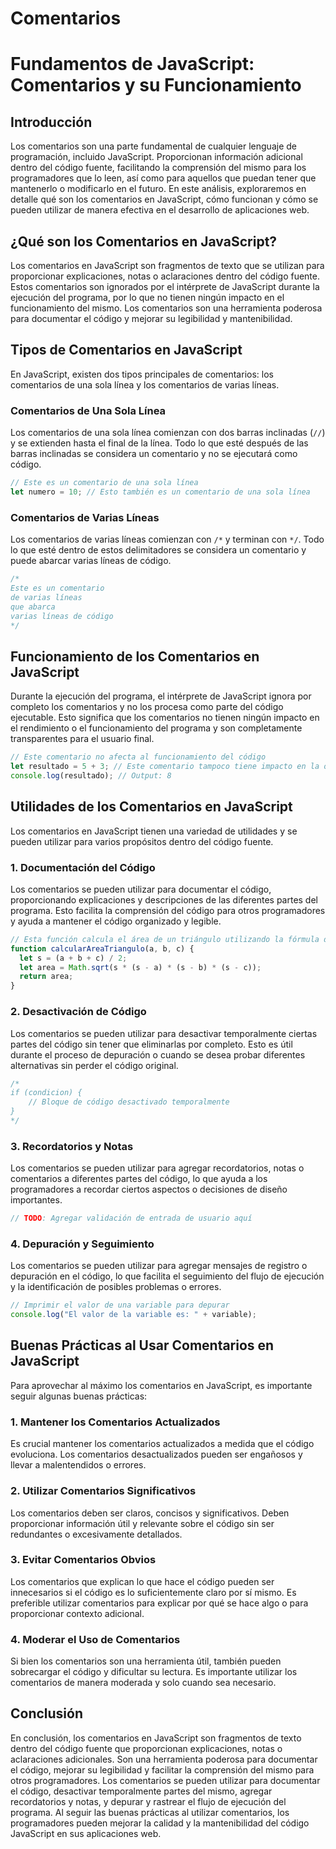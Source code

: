 # Comentarios

# Fundamentos de JavaScript: Comentarios y su Funcionamiento

## Introducción

Los comentarios son una parte fundamental de cualquier lenguaje de programación, incluido JavaScript. Proporcionan información adicional dentro del código fuente, facilitando la comprensión del mismo para los programadores que lo leen, así como para aquellos que puedan tener que mantenerlo o modificarlo en el futuro. En este análisis, exploraremos en detalle qué son los comentarios en JavaScript, cómo funcionan y cómo se pueden utilizar de manera efectiva en el desarrollo de aplicaciones web.

## ¿Qué son los Comentarios en JavaScript?

Los comentarios en JavaScript son fragmentos de texto que se utilizan para proporcionar explicaciones, notas o aclaraciones dentro del código fuente. Estos comentarios son ignorados por el intérprete de JavaScript durante la ejecución del programa, por lo que no tienen ningún impacto en el funcionamiento del mismo. Los comentarios son una herramienta poderosa para documentar el código y mejorar su legibilidad y mantenibilidad.

## Tipos de Comentarios en JavaScript

En JavaScript, existen dos tipos principales de comentarios: los comentarios de una sola línea y los comentarios de varias líneas.

### Comentarios de Una Sola Línea

Los comentarios de una sola línea comienzan con dos barras inclinadas (`//`) y se extienden hasta el final de la línea. Todo lo que esté después de las barras inclinadas se considera un comentario y no se ejecutará como código.

```jsx
// Este es un comentario de una sola línea
let numero = 10; // Esto también es un comentario de una sola línea

```

### Comentarios de Varias Líneas

Los comentarios de varias líneas comienzan con `/*` y terminan con `*/`. Todo lo que esté dentro de estos delimitadores se considera un comentario y puede abarcar varias líneas de código.

```jsx
/*
Este es un comentario
de varias líneas
que abarca
varias líneas de código
*/

```

## Funcionamiento de los Comentarios en JavaScript

Durante la ejecución del programa, el intérprete de JavaScript ignora por completo los comentarios y no los procesa como parte del código ejecutable. Esto significa que los comentarios no tienen ningún impacto en el rendimiento o el funcionamiento del programa y son completamente transparentes para el usuario final.

```jsx
// Este comentario no afecta al funcionamiento del código
let resultado = 5 + 3; // Este comentario tampoco tiene impacto en la operación
console.log(resultado); // Output: 8

```

## Utilidades de los Comentarios en JavaScript

Los comentarios en JavaScript tienen una variedad de utilidades y se pueden utilizar para varios propósitos dentro del código fuente.

### 1. Documentación del Código

Los comentarios se pueden utilizar para documentar el código, proporcionando explicaciones y descripciones de las diferentes partes del programa. Esto facilita la comprensión del código para otros programadores y ayuda a mantener el código organizado y legible.

```jsx
// Esta función calcula el área de un triángulo utilizando la fórmula de Herón
function calcularAreaTriangulo(a, b, c) {
  let s = (a + b + c) / 2;
  let area = Math.sqrt(s * (s - a) * (s - b) * (s - c));
  return area;
}

```

### 2. Desactivación de Código

Los comentarios se pueden utilizar para desactivar temporalmente ciertas partes del código sin tener que eliminarlas por completo. Esto es útil durante el proceso de depuración o cuando se desea probar diferentes alternativas sin perder el código original.

```jsx
/*
if (condicion) {
    // Bloque de código desactivado temporalmente
}
*/

```

### 3. Recordatorios y Notas

Los comentarios se pueden utilizar para agregar recordatorios, notas o comentarios a diferentes partes del código, lo que ayuda a los programadores a recordar ciertos aspectos o decisiones de diseño importantes.

```jsx
// TODO: Agregar validación de entrada de usuario aquí

```

### 4. Depuración y Seguimiento

Los comentarios se pueden utilizar para agregar mensajes de registro o depuración en el código, lo que facilita el seguimiento del flujo de ejecución y la identificación de posibles problemas o errores.

```jsx
// Imprimir el valor de una variable para depurar
console.log("El valor de la variable es: " + variable);

```

## Buenas Prácticas al Usar Comentarios en JavaScript

Para aprovechar al máximo los comentarios en JavaScript, es importante seguir algunas buenas prácticas:

### 1. Mantener los Comentarios Actualizados

Es crucial mantener los comentarios actualizados a medida que el código evoluciona. Los comentarios desactualizados pueden ser engañosos y llevar a malentendidos o errores.

### 2. Utilizar Comentarios Significativos

Los comentarios deben ser claros, concisos y significativos. Deben proporcionar información útil y relevante sobre el código sin ser redundantes o excesivamente detallados.

### 3. Evitar Comentarios Obvios

Los comentarios que explican lo que hace el código pueden ser innecesarios si el código es lo suficientemente claro por sí mismo. Es preferible utilizar comentarios para explicar por qué se hace algo o para proporcionar contexto adicional.

### 4. Moderar el Uso de Comentarios

Si bien los comentarios son una herramienta útil, también pueden sobrecargar el código y dificultar su lectura. Es importante utilizar los comentarios de manera moderada y solo cuando sea necesario.

## Conclusión

En conclusión, los comentarios en JavaScript son fragmentos de texto dentro del código fuente que proporcionan explicaciones, notas o aclaraciones adicionales. Son una herramienta poderosa para documentar el código, mejorar su legibilidad y facilitar la comprensión del mismo para otros programadores. Los comentarios se pueden utilizar para documentar el código, desactivar temporalmente partes del mismo, agregar recordatorios y notas, y depurar y rastrear el flujo de ejecución del programa. Al seguir las buenas prácticas al utilizar comentarios, los programadores pueden mejorar la calidad y la mantenibilidad del código JavaScript en sus aplicaciones web.